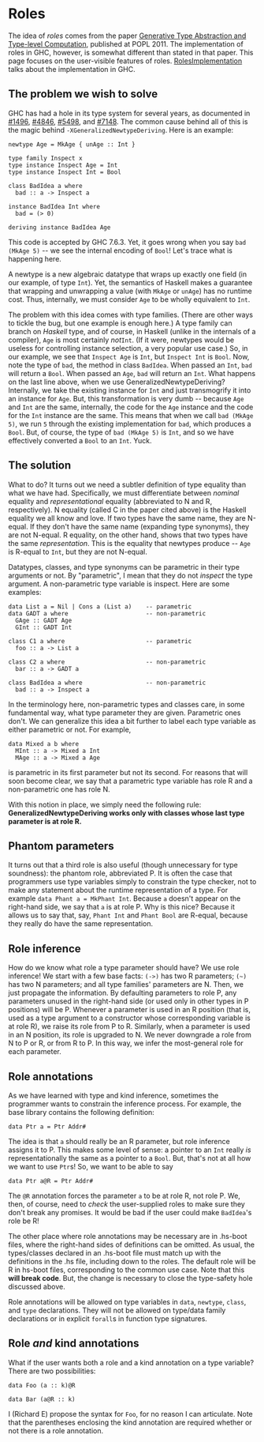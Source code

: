 # Roles


The idea of *roles* comes from the paper [ Generative Type Abstraction and Type-level Computation](http://www.seas.upenn.edu/~sweirich/papers/popl163af-weirich.pdf), published at POPL 2011. The implementation of roles in GHC, however, is somewhat different than stated in that paper. This page focuses on the user-visible features of roles. [RolesImplementation](roles-implementation) talks about the implementation in GHC.

## The problem we wish to solve


GHC has had a hole in its type system for several years, as documented in [\#1496](https://gitlab.haskell.org//ghc/ghc/issues/1496), [\#4846](https://gitlab.haskell.org//ghc/ghc/issues/4846), [\#5498](https://gitlab.haskell.org//ghc/ghc/issues/5498), and [\#7148](https://gitlab.haskell.org//ghc/ghc/issues/7148). The common cause behind all of this is the magic behind `-XGeneralizedNewtypeDeriving`. Here is an example:

```wiki
newtype Age = MkAge { unAge :: Int }

type family Inspect x
type instance Inspect Age = Int
type instance Inspect Int = Bool

class BadIdea a where
  bad :: a -> Inspect a

instance BadIdea Int where
  bad = (> 0)

deriving instance BadIdea Age
```


This code is accepted by GHC 7.6.3. Yet, it goes wrong when you say `bad (MkAge 5)` -- we see the internal encoding of `Bool`! Let's trace what is happening here.


A newtype is a new algebraic datatype that wraps up exactly one field (in our example, of type `Int`). Yet, the semantics of Haskell makes a guarantee that wrapping and unwrapping a value (with `MkAge` or `unAge`) has no runtime cost. Thus, internally, we must consider `Age` to be wholly equivalent to `Int`.


The problem with this idea comes with type families. (There are other ways to tickle the bug, but one example is enough here.) A type family can branch on *Haskell* type, and of course, in Haskell (unlike in the internals of a compiler), `Age` is most certainly *not*`Int`. (If it were, newtypes would be useless for controlling instance selection, a very popular use case.) So, in our example, we see that `Inspect Age` is `Int`, but `Inspect Int` is `Bool`. Now, note the type of `bad`, the method in class `BadIdea`. When passed an `Int`, `bad` will return a `Bool`. When passed an `Age`, `bad` will return an `Int`. What happens on the last line above, when we use GeneralizedNewtypeDeriving? Internally, we take the existing instance for `Int` and just transmogrify it into an instance for `Age`. But, this transformation is very dumb -- because `Age` and `Int` are the same, internally, the code for the `Age` instance and the code for the `Int` instance are the same. This means that when we call `bad (MkAge 5)`, we run `5` through the existing implementation for `bad`, which produces a `Bool`. But, of course, the type of `bad (MkAge 5)` is `Int`, and so we have effectively converted a `Bool` to an `Int`. Yuck.

## The solution


What to do? It turns out we need a subtler definition of type equality than what we have had. Specifically, we must differentiate between *nominal* equality and *representational* equality (abbreviated to N and R, respectively). N equality (called C in the paper cited above) is the Haskell equality we all know and love. If two types have the same name, they are N-equal. If they don't have the same name (expanding type synonyms), they are not N-equal. R equality, on the other hand, shows that two types have the same *representation*. This is the equality that newtypes produce -- `Age` is R-equal to `Int`, but they are not N-equal.


Datatypes, classes, and type synonyms can be parametric in their type arguments or not. By "parametric", I mean that they do not *inspect* the type argument. A non-parametric type variable is inspect. Here are some examples:

```wiki
data List a = Nil | Cons a (List a)    -- parametric
data GADT a where                      -- non-parametric
  GAge :: GADT Age
  GInt :: GADT Int

class C1 a where                       -- parametric
  foo :: a -> List a

class C2 a where                       -- non-parametric
  bar :: a -> GADT a

class BadIdea a where                  -- non-parametric
  bad :: a -> Inspect a
```


In the terminology here, non-parametric types and classes care, in some fundamental way, what type parameter they are given. Parametric ones don't. We can generalize this idea a bit further to label each type variable as either parametric or not. For example,

```wiki
data Mixed a b where
  MInt :: a -> Mixed a Int
  MAge :: a -> Mixed a Age
```


is parametric in its first parameter but not its second. For reasons that will soon become clear, we say that a parametric type variable has role R and a non-parametric one has role N.


With this notion in place, we simply need the following rule: **GeneralizedNewtypeDeriving works only with classes whose last type parameter is at role R.**

## Phantom parameters


It turns out that a third role is also useful (though unnecessary for type soundness): the phantom role, abbreviated P. It is often the case that programmers use type variables simply to constrain the type checker, not to make any statement about the runtime representation of a type. For example `data Phant a = MkPhant Int`. Because `a` doesn't appear on the right-hand side, we say that `a` is at role P. Why is this nice? Because it allows us to say that, say, `Phant Int` and `Phant Bool` are R-equal, because they really do have the same representation.

## Role inference


How do we know what role a type parameter should have? We use role inference! We start with a few base facts: `(->)` has two R parameters; `(~)` has two N parameters; and all type families' parameters are N. Then, we just propagate the information. By defaulting parameters to role P, any parameters unused in the right-hand side (or used only in other types in P positions) will be P. Whenever a parameter is used in an R position (that is, used as a type argument to a constructor whose corresponding variable is at role R), we raise its role from P to R. Similarly, when a parameter is used in an N position, its role is upgraded to N. We never downgrade a role from N to P or R, or from R to P. In this way, we infer the most-general role for each parameter.

## Role annotations


As we have learned with type and kind inference, sometimes the programmer wants to constrain the inference process. For example, the base library contains the following definition:

```wiki
data Ptr a = Ptr Addr#
```


The idea is that `a` should really be an R parameter, but role inference assigns it to P. This makes some level of sense: a pointer to an `Int` really *is* representationally the same as a pointer to a `Bool`. But, that's not at all how we want to use `Ptr`s! So, we want to be able to say

```wiki
data Ptr a@R = Ptr Addr#
```


The `@R` annotation forces the parameter `a` to be at role R, not role P. We, then, of course, need to *check* the user-supplied roles to make sure they don't break any promises. It would be bad if the user could make `BadIdea`'s role be R!


The other place where role annotations may be necessary are in .hs-boot files, where the right-hand sides of definitions can be omitted. As usual, the types/classes declared in an .hs-boot file must match up with the definitions in the .hs file, including down to the roles. The default role will be R in hs-boot files, corresponding to the common use case. Note that this **will break code**. But, the change is necessary to close the type-safety hole discussed above.


Role annotations will be allowed on type variables in `data`, `newtype`, `class`, and `type` declarations. They will not be allowed on type/data family declarations or in explicit `forall`s in function type signatures.

## Role *and* kind annotations


What if the user wants both a role and a kind annotation on a type variable? There are two possibilities:

```wiki
data Foo (a :: k)@R
```

```wiki
data Bar (a@R :: k)
```


I (Richard E) propose the syntax for `Foo`, for no reason I can articulate. Note that the parentheses enclosing the kind annotation are required whether or not there is a role annotation.
